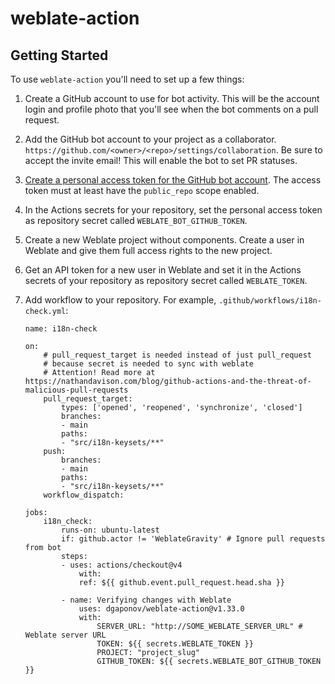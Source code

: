 # weblate-action

## Getting Started

To use `weblate-action` you'll need to set up a few things:

1. Create a GitHub account to use for bot
activity. This will be the account login and
profile photo that you'll see when the bot
comments on a pull request.

2. Add the GitHub bot account to your project as a collaborator.
`https://github.com/<owner>/<repo>/settings/collaboration`.
Be sure to accept the invite email! This will enable the bot
to set PR statuses.

3. [Create a personal access token for the
GitHub bot account](https://github.com/settings/tokens).
The access token must at least have the `public_repo` scope
enabled.

4. In the Actions secrets for your repository,
set the personal access token as repository
secret called `WEBLATE_BOT_GITHUB_TOKEN`.

5. Create a new Weblate project without components.
Create a user in Weblate and give them full access rights to the new project.

6. Get an API token for a new user in Weblate and set it in the Actions secrets
of your repository as repository secret called `WEBLATE_TOKEN`.

7. Add workflow to your repository. For example, `.github/workflows/i18n-check.yml`:

    ```
    name: i18n-check

    on:
        # pull_request_target is needed instead of just pull_request
        # because secret is needed to sync with weblate
        # Attention! Read more at https://nathandavison.com/blog/github-actions-and-the-threat-of-malicious-pull-requests
        pull_request_target:
            types: ['opened', 'reopened', 'synchronize', 'closed']
            branches:
            - main
            paths:
            - "src/i18n-keysets/**"
        push:
            branches:
            - main
            paths:
            - "src/i18n-keysets/**"
        workflow_dispatch:

    jobs:
        i18n_check:
            runs-on: ubuntu-latest
            if: github.actor != 'WeblateGravity' # Ignore pull requests from bot
            steps:
            - uses: actions/checkout@v4
                with:
                ref: ${{ github.event.pull_request.head.sha }}
    
            - name: Verifying changes with Weblate
                uses: dgaponov/weblate-action@v1.33.0
                with:
                    SERVER_URL: "http://SOME_WEBLATE_SERVER_URL" # Weblate server URL
                    TOKEN: ${{ secrets.WEBLATE_TOKEN }}
                    PROJECT: "project_slug"
                    GITHUB_TOKEN: ${{ secrets.WEBLATE_BOT_GITHUB_TOKEN }}
    ```
